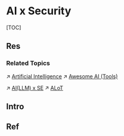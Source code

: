 # AI x Security

[TOC]



## Res
### Related Topics
↗ [Artificial Intelligence](../../🧠%20Computing%20Methodologies/👽%20Artificial%20Intelligence/Artificial%20Intelligence.md)
↗ [Awesome AI (Tools)](../../🔑%20CS%20Core/Generic%20Software%20Tools%20&%20Projects/🕶️%20Awesome%20AI%20(Tools)/Awesome%20AI%20(Tools).md)

↗ [AI(LLM) x SE](../../Software%20Engineering/🤖%20AI(LLM)%20x%20SE/AI(LLM)%20x%20SE.md)
↗ [ALoT](../../Computer%20Engineering,%20Embedded%20&%20IoT/🎭%20IoT%20Scenaries/ALoT.md)



## Intro



## Ref
[👍 AI安全论文 (32)南洋理工大学刘杨教授——网络空间安全和AIGC整合之道学习笔记及强推（InForSec）]: https://mp.weixin.qq.com/s/kZfsa7oi_e9rTTjSQR7mXg
